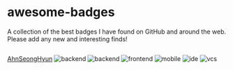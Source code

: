 # awesome-badges
A collection of the best badges I have found on GitHub and around the web. Please add any new and interesting finds!


[AhnSeongHyun](https://ash84.net/page/introduction-ash84)
<img alt="backend" src="https://img.shields.io/badge/status-looking for a job-blue.svg?style=flat-square" style="margin:inherit">
<img alt="backend" src="https://img.shields.io/badge/back--end-Python%2C%20Flask%2C%20C%23%2C%20C%2FC%2B%2B%2C%20PHP-orange.svg?style=flat-square" style="margin:inherit">
<img alt="frontend" src="https://img.shields.io/badge/front--end-javascript%2C%20jQuery-blue.svg?style=flat-square" style="margin:inherit">
<img alt="mobile" src="https://img.shields.io/badge/mobile-Objective--C-brightgreen.svg?style=flat-square" style="margin:inherit">
<img alt="ide" src="https://img.shields.io/badge/IDE-Pycharm%2C%20SublimeText3-lightgray.svg?style=flat-square" style="margin:inherit">
<img alt="vcs" src="https://img.shields.io/badge/VCS-SVN%2C%20GIT-red.svg?style=flat-square" style="margin:inherit">

